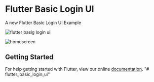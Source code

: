 # Flutter Basic Login UI

A new Flutter Basic Login UI Example


![flutter basig login ui](https://user-images.githubusercontent.com/9204280/41204800-0dbd5578-6d0b-11e8-9b6b-a6720e5078cc.png)

![homescreen](https://user-images.githubusercontent.com/9204280/41206425-a6d1a998-6d25-11e8-9dd2-3552c6cc4804.png)




## Getting Started

For help getting started with Flutter, view our online
[documentation](https://flutter.io/).
"# flutter_basic_login_ui" 

